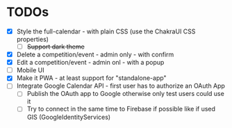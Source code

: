 # TODOs

- [x] Style the full-calendar - with plain CSS (use the ChakraUI CSS properties)
  - [ ] ~~Support dark theme~~
- [x] Delete a competition/event - admin only - with confirm
- [x] Edit a competition/event - admin onl - with a popup
- [ ] Mobile UI
- [x] Make it PWA - at least support for "standalone-app"
- [ ] Integrate Google Calendar API - first user has to authorize an OAuth App
  - [ ] Publish the OAuth app to Google otherwise only test users could use it
  - [ ] Try to connect in the same time to Firebase if possible like if used GIS (GoogleIdentityServices)
